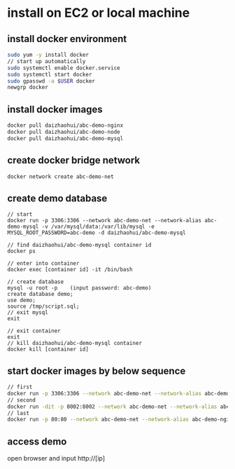 
# install on EC2 or local machine

## install docker environment

```bash
sudo yum -y install docker
// start up automatically
sudo systemctl enable docker.service 
sudo systemctl start docker
sudo gpasswd -a $USER docker
newgrp docker
```

## install docker images

```bash
docker pull daizhaohui/abc-demo-nginx
docker pull daizhaohui/abc-demo-node
docker pull daizhaohui/abc-demo-mysql
```

## create docker bridge network

```bash
docker network create abc-demo-net
 ```

## create demo database

```
// start 
docker run -p 3306:3306 --network abc-demo-net --network-alias abc-demo-mysql -v /var/mysql/data:/var/lib/mysql -e MYSQL_ROOT_PASSWORD=abc-demo -d daizhaohui/abc-demo-mysql

// find daizhaohui/abc-demo-mysql container id
docker ps

// enter into container
docker exec [container id] -it /bin/bash

// create database 
mysql -u root -p    (input password: abc-demo)
create database demo;   
use demo;
source /tmp/script.sql;
// exit mysql
exit

// exit container
exit
// kill daizhaohui/abc-demo-mysql container 
docker kill [container id]

```
## start docker images by below sequence

```bash
// first
docker run -p 3306:3306 --network abc-demo-net --network-alias abc-demo-mysql -v /var/mysql/data:/var/lib/mysql -e MYSQL_ROOT_PASSWORD=abc-demo -d daizhaohui/abc-demo-mysql
// second
docker run -dit -p 8002:8002 --network abc-demo-net --network-alias abc-demo-node -d daizhaohui/abc-demo-node
// last
docker run -p 80:80 --network abc-demo-net --network-alias abc-demo-nginx -d daizhaohui/abc-demo-nginx
```
## access demo
open browser and input http://[ip]

